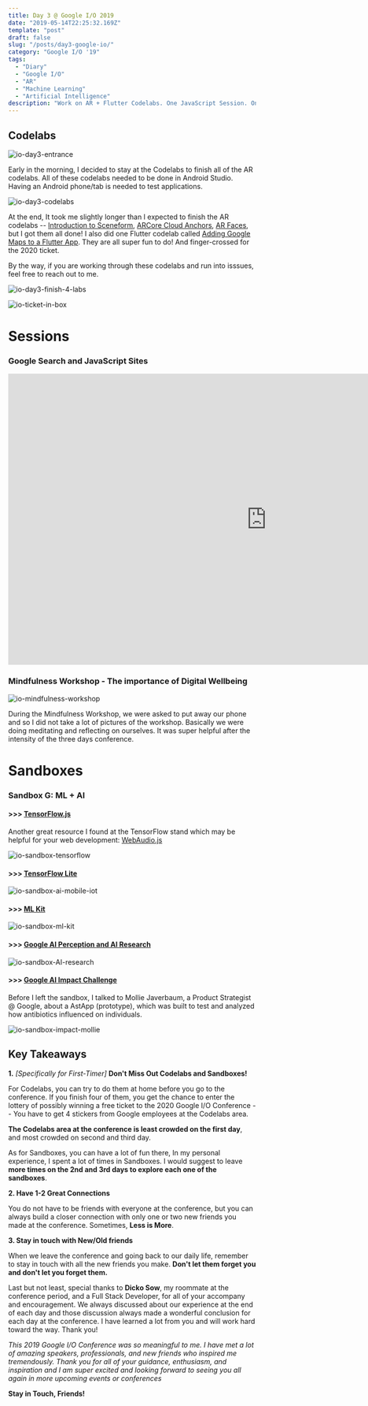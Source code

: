 ```yaml
---
title: Day 3 @ Google I/O 2019
date: "2019-05-14T22:25:32.169Z"
template: "post"
draft: false
slug: "/posts/day3-google-io/"
category: "Google I/O '19"
tags:
  - "Diary"
  - "Google I/O"
  - "AR"
  - "Machine Learning"
  - "Artificial Intelligence"
description: "Work on AR + Flutter Codelabs. One JavaScript Session. One Mindfulness Session. One Sandbox on ML + AI."
---
```


## Codelabs

![io-day3-entrance](/media/google-io-2019/io-day3-entrance.jpg) 

Early in the morning, I decided to stay at the Codelabs to finish all of the AR codelabs. All of these codelabs needed to be done in Android Studio. Having an Android phone/tab is needed to test applications. 

![io-day3-codelabs](/media/google-io-2019/io-day3-codelabs.jpg) 

At the end, It took me slightly longer than I expected to finish the AR codelabs -- [Introduction to Sceneform](https://codelabs.developers.google.com/codelabs/sceneform-intro/#0), [ARCore Cloud Anchors](https://codelabs.developers.google.com/codelabs/arcore-cloud-anchors/#0), [AR Faces](https://codelabs.developers.google.com/codelabs/augmented-faces-with-sceneform/#0), but I got them all done! I also did one Flutter codelab called [Adding Google Maps to a Flutter App](https://codelabs.developers.google.com/codelabs/google-maps-in-flutter/#0). They are all super fun to do! And finger-crossed for the 2020 ticket. 

By the way, if you are working through these codelabs and run into isssues, feel free to reach out to me. 

![io-day3-finish-4-labs](/media/google-io-2019/io-day3-finish-4-labs.jpg) 

![io-ticket-in-box](/media/google-io-2019/io-ticket-in-box.jpg) 

# Sessions

### Google Search and JavaScript Sites 

<iframe width="1050" height="591" src="https://www.youtube.com/embed/Ey0N1Ry0BPM" frameborder="0" allow="accelerometer; autoplay; encrypted-media; gyroscope; picture-in-picture" allowfullscreen></iframe>

### Mindfulness Workshop - The importance of Digital Wellbeing

![io-mindfulness-workshop](/media/google-io-2019/io-mindfulness-workshop.jpg) 

During the Mindfulness Workshop, we were asked to put away our phone and so I did not take a lot of pictures of the workshop. Basically we were doing meditating and reflecting on ourselves. It was super helpful after the intensity of the three days conference. 

# Sandboxes

### Sandbox G: ML + AI 

  #### >>> [TensorFlow.js](https://www.tensorflow.org/js/)
  
  Another great resource I found at the TensorFlow stand which may be helpful for your web development: [WebAudio.js](http://jeromeetienne.github.io/webaudio.js/)

  ![io-sandbox-tensorflow](/media/google-io-2019/io-sandbox-tensorflow.jpg) 


  #### >>> [TensorFlow Lite](https://www.tensorflow.org/lite)

  ![io-sandbox-ai-mobile-iot](/media/google-io-2019/io-sandbox-ai-mobile-iot.jpg) 


  #### >>> [ML Kit](https://developers.google.com/ml-kit/)

  ![io-sandbox-ml-kit](/media/google-io-2019/io-sandbox-ml-kit.jpg) 


  #### >>> [Google AI Perception and AI Research](https://ai.googleblog.com/2018/10/acoustic-detection-of-humpback-whales.html)

  ![io-sandbox-AI-research](/media/google-io-2019/io-sandbox-AI-research.jpg) 


  #### >>> [Google AI Impact Challenge](https://www.google.org/our-work/google-impact-challenge/)

  Before I left the sandbox, I talked to Mollie Javerbaum, a Product Strategist @ Google, about a AstApp (prototype), which was built to test and analyzed how antibiotics influenced on individuals. 

  ![io-sandbox-impact-mollie](/media/google-io-2019/io-sandbox-impact-mollie.jpg) 


## Key Takeaways

**1.** *[Specifically for First-Timer]* **Don't Miss Out Codelabs and Sandboxes!** 

  For Codelabs, you can try to do them at home before you go to the conference. If you finish four of them, you get the chance to enter the lottery of possibly winning a free ticket to the 2020 Google I/O Conference -- You have to get 4 stickers from Google employees at the Codelabs area. 
  
  **The Codelabs area at the conference is least crowded on the first day**, and most crowded on second and third day. 

  As for Sandboxes, you can have a lot of fun there, In my personal experience, I spent a lot of times in Sandboxes. I would suggest to leave **more times on the 2nd and 3rd days to explore each one of the sandboxes**. 


**2. Have 1-2 Great Connections** 

  You do not have to be friends with everyone at the conference, but you can always build a closer connection with only one or two new friends you made at the conference. Sometimes, **Less is More**.  


**3. Stay in touch with New/Old friends**
  
  When we leave the conference and going back to our daily life, remember to stay in touch with all the new friends you make. **Don't let them forget you and don't let you forget them.**

  Last but not least, special thanks to **Dicko Sow**, my roommate at the conference period, and a Full Stack Developer, for all of your accompany and encouragement. We always discussed about our experience at the end of each day and those discussion always made a wonderful conclusion for each day at the conference. I have learned a lot from you and will work hard toward the way. Thank you! 


*This 2019 Google I/O Conference was so meaningful to me. I have met a lot of amazing speakers, professionals, and new friends who inspired me tremendously. Thank you for all of your guidance, enthusiasm, and inspiration and I am super excited and looking forward to seeing you all again in more upcoming events or conferences*
 
**Stay in Touch, Friends!**









